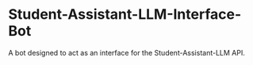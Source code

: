 # Student-Assistant-LLM-Interface-Bot
A bot designed to act as an interface for the Student-Assistant-LLM API.
